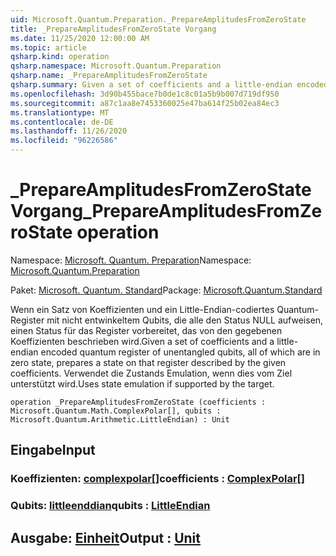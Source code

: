 ```yaml
---
uid: Microsoft.Quantum.Preparation._PrepareAmplitudesFromZeroState
title: _PrepareAmplitudesFromZeroState Vorgang
ms.date: 11/25/2020 12:00:00 AM
ms.topic: article
qsharp.kind: operation
qsharp.namespace: Microsoft.Quantum.Preparation
qsharp.name: _PrepareAmplitudesFromZeroState
qsharp.summary: Given a set of coefficients and a little-endian encoded quantum register of unentangled qubits, all of which are in zero state, prepares a state on that register described by the given coefficients. Uses state emulation if supported by the target.
ms.openlocfilehash: 3d90b455bace7b0de1c8c01a5b9b007d719df950
ms.sourcegitcommit: a87c1aa8e7453360025e47ba614f25b02ea84ec3
ms.translationtype: MT
ms.contentlocale: de-DE
ms.lasthandoff: 11/26/2020
ms.locfileid: "96226586"
---
```

# <a name="_prepareamplitudesfromzerostate-operation"></a><span data-ttu-id="6c6db-102">_PrepareAmplitudesFromZeroState Vorgang</span><span class="sxs-lookup"><span data-stu-id="6c6db-102">_PrepareAmplitudesFromZeroState operation</span></span>

<span data-ttu-id="6c6db-103">Namespace: [Microsoft. Quantum. Preparation](xref:Microsoft.Quantum.Preparation)</span><span class="sxs-lookup"><span data-stu-id="6c6db-103">Namespace: [Microsoft.Quantum.Preparation](xref:Microsoft.Quantum.Preparation)</span></span>

<span data-ttu-id="6c6db-104">Paket: [Microsoft. Quantum. Standard](https://nuget.org/packages/Microsoft.Quantum.Standard)</span><span class="sxs-lookup"><span data-stu-id="6c6db-104">Package: [Microsoft.Quantum.Standard](https://nuget.org/packages/Microsoft.Quantum.Standard)</span></span>


<span data-ttu-id="6c6db-105">Wenn ein Satz von Koeffizienten und ein Little-Endian-codiertes Quantum-Register mit nicht entwinkeltem Qubits, die alle den Status NULL aufweisen, einen Status für das Register vorbereitet, das von den gegebenen Koeffizienten beschrieben wird.</span><span class="sxs-lookup"><span data-stu-id="6c6db-105">Given a set of coefficients and a little-endian encoded quantum register of unentangled qubits, all of which are in zero state, prepares a state on that register described by the given coefficients.</span></span> <span data-ttu-id="6c6db-106">Verwendet die Zustands Emulation, wenn dies vom Ziel unterstützt wird.</span><span class="sxs-lookup"><span data-stu-id="6c6db-106">Uses state emulation if supported by the target.</span></span>

```qsharp
operation _PrepareAmplitudesFromZeroState (coefficients : Microsoft.Quantum.Math.ComplexPolar[], qubits : Microsoft.Quantum.Arithmetic.LittleEndian) : Unit
```


## <a name="input"></a><span data-ttu-id="6c6db-107">Eingabe</span><span class="sxs-lookup"><span data-stu-id="6c6db-107">Input</span></span>

### <a name="coefficients--complexpolar"></a><span data-ttu-id="6c6db-108">Koeffizienten: [complexpolar](xref:Microsoft.Quantum.Math.ComplexPolar)[]</span><span class="sxs-lookup"><span data-stu-id="6c6db-108">coefficients : [ComplexPolar](xref:Microsoft.Quantum.Math.ComplexPolar)[]</span></span>




### <a name="qubits--littleendian"></a><span data-ttu-id="6c6db-109">Qubits: [littleenddian](xref:Microsoft.Quantum.Arithmetic.LittleEndian)</span><span class="sxs-lookup"><span data-stu-id="6c6db-109">qubits : [LittleEndian](xref:Microsoft.Quantum.Arithmetic.LittleEndian)</span></span>





## <a name="output--unit"></a><span data-ttu-id="6c6db-110">Ausgabe: [Einheit](xref:microsoft.quantum.lang-ref.unit)</span><span class="sxs-lookup"><span data-stu-id="6c6db-110">Output : [Unit](xref:microsoft.quantum.lang-ref.unit)</span></span>

